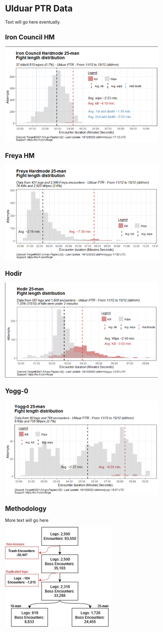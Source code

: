 # Ulduar PTR Data

Text will go here eventually.

## Iron Council HM

 <img src="img/Iron Council.png" />

## Freya HM

 <img src="img/Freya HM plot1.png" />

## Hodir 

 <img src="img/Hodir plot1.png" />

## Yogg-0

 <img src="img/Yogg 0 HM plot1.png" />


## Methodology

More text will go here

![Flowchart of data](img/flowchart.jpeg)
